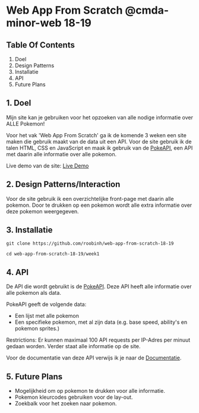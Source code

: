# Web App From Scratch @cmda-minor-web 18-19

## Table Of Contents
1. Doel
2. Design Patterns
3. Installatie
3. API
4. Future Plans

## 1. Doel
Mijn site kan je gebruiken voor het opzoeken van alle nodige informatie over ALLE Pokemon!

Voor het vak 'Web App From Scratch' ga ik de komende 3 weken een site maken die gebruik maakt van de data uit een API. Voor de site gebruik ik de talen HTML, CSS en JavaScript en maak ik gebruik van de [PokeAPI](https://pokeapi.co/), een API met daarin alle informatie over alle pokemon. 

Live demo van de site: [Live Demo](https://roobinh.github.io/web-app-from-scratch-18-19/week1/index.html)

## 2. Design Patterns/Interaction
Voor de site gebruik ik een overzichtelijke front-page met daarin alle pokemon. Door te drukken op een pokemon wordt alle extra informatie over deze pokemon weergegeven.

## 3. Installatie
```
git clone https://github.com/roobinh/web-app-from-scratch-18-19

cd web-app-from-scratch-18-19/week1
```

## 4. API
De API die wordt gebruikt is de [PokeAPI](https://pokeapi.co/). Deze API heeft alle informatie over alle pokemon als data. 

PokeAPI geeft de volgende data:
* Een lijst met alle pokemon
* Een specifieke pokemon, met al zijn data (e.g. base speed, ability's en pokemon sprites.)

Restrictions: Er kunnen maximaal 100 API requests per IP-Adres per minuut gedaan worden. Verder staat alle informatie op de site.

Voor de documentatie van deze API verwijs ik je naar de [Documentatie](https://pokeapi.co/docs/v2.html).

## 5. Future Plans
- Mogelijkheid om op pokemon te drukken voor alle informatie.
- Pokemon kleurcodes gebruiken voor de lay-out.
- Zoekbalk voor het zoeken naar pokemon.
